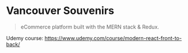 # Vancouver Souvenirs

> eCommerce platform built with the MERN stack & Redux.

Udemy course: https://www.udemy.com/course/modern-react-front-to-back/
